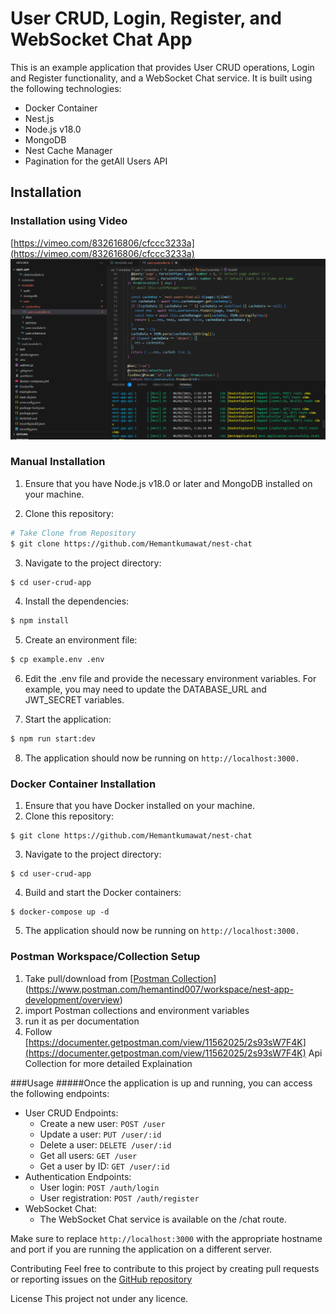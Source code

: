 # User CRUD, Login, Register, and WebSocket Chat App

This is an example application that provides User CRUD operations, Login and Register functionality, and a WebSocket Chat service. It is built using the following technologies:

- Docker Container
- Nest.js
- Node.js v18.0
- MongoDB
- Nest Cache Manager
- Pagination for the getAll Users API

## Installation

### Installation using Video
[https://vimeo.com/832616806/cfccc3233a](https://vimeo.com/832616806/cfccc3233a)
[![Video Title](./preview.png)](https://vimeo.com/832616806/cfccc3233a)

### Manual Installation

1. Ensure that you have Node.js v18.0 or later and MongoDB installed on your machine.

2. Clone this repository:

```bash
# Take Clone from Repository
$ git clone https://github.com/Hemantkumawat/nest-chat
```

3. Navigate to the project directory:
```bash
$ cd user-crud-app
```

4. Install the dependencies:
```bash
$ npm install
```

5. Create an environment file:
```bash
$ cp example.env .env
```

6. Edit the .env file and provide the necessary environment variables. For example, you may need to update the DATABASE_URL and JWT_SECRET variables.

7. Start the application:
```bash
$ npm run start:dev
```

8. The application should now be running on `http://localhost:3000.`


### Docker Container Installation
1. Ensure that you have Docker installed on your machine.
2. Clone this repository:
```shell
$ git clone https://github.com/Hemantkumawat/nest-chat
```
3. Navigate to the project directory:
```shell
$ cd user-crud-app
```
4. Build and start the Docker containers:
```shell
$ docker-compose up -d
```
5. The application should now be running on `http://localhost:3000.`

### Postman Workspace/Collection Setup
1. Take pull/download from [[Postman Collection](https://www.postman.com/hemantind007/workspace/nest-app-development/overview)](https://www.postman.com/hemantind007/workspace/nest-app-development/overview)
2. import Postman collections and environment variables
3. run it as per documentation
4. Follow [https://documenter.getpostman.com/view/11562025/2s93sW7F4K](https://documenter.getpostman.com/view/11562025/2s93sW7F4K) Api Collection for more detailed Explaination
   
###Usage
#####Once the application is up and running, you can access the following endpoints:
- User CRUD Endpoints: 
  - Create a new user: `POST /user`
  - Update a user: `PUT /user/:id`
  - Delete a user: `DELETE /user/:id`
  - Get all users: `GET /user`
  - Get a user by ID: `GET /user/:id`
- Authentication Endpoints:
    - User login: `POST /auth/login`
    - User registration: `POST /auth/register`
- WebSocket Chat:
  - The WebSocket Chat service is available on the /chat route.
  
Make sure to replace `http://localhost:3000` with the appropriate hostname and port if you are running the application on a different server.

Contributing
Feel free to contribute to this project by creating pull requests or reporting issues on the [GitHub repository]([abcd.com](https://github.com/Hemantkumawat/nest-chat))

License
This project not under any licence.
